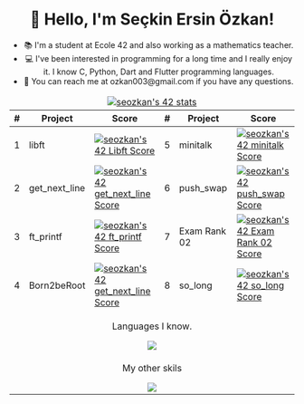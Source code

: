 <!DOCTYPE html>
<html>
  <head>
    <meta charset="UTF-8">
  </head>
  <body>
    <h1 align="center">👋 Hello, I'm Seçkin Ersin Özkan!</h1>
    <ul align="center">
      <li>📚 I'm a student at Ecole 42 and also working as a mathematics teacher.</li>
      <li>💻 I've been interested in programming for a long time and I really enjoy it. I know C, Python, Dart and Flutter programming languages.</li>
      <li>📧 You can reach me at ozkan003@gmail.com if you have any questions.</li>
    </ul>
    <table align="center">
  <thead>
       <tr>
      <td colspan="8" align="center">
  <a href="https://github.com/JaeSeoKim/badge42">
    <img src="https://badge42.vercel.app/api/v2/clf2uadqu00060fmq2i6ekgo4/stats?cursusId=21&coalitionId=232" alt="seozkan's 42 stats" />
  </a>
</td>
    </tr>
    <tr>
      <th>#</th>
      <th>Project</th>
      <th>Score</th>
       <th>#</th>
      <th>Project</th>
      <th>Score</th>
    </tr>
  </thead>
  <tbody>
    <tr>
      <td>1</td>
      <td>libft</td>
      <td><a href="https://github.com/JaeSeoKim/badge42"><img src="https://badge42.vercel.app/api/v2/clf2uadqu00060fmq2i6ekgo4/project/2905654" alt="seozkan's 42 Libft Score" /></a></td>
       <td>5</td>
      <td>minitalk</td>
      <td><a href="https://github.com/JaeSeoKim/badge42"><img src="https://badge42.vercel.app/api/v2/clf2uadqu00060fmq2i6ekgo4/project/2927976" alt="seozkan's 42 minitalk Score" /></a></td>
    </tr>
    <tr>
      <td>2</td>
      <td>get_next_line</td>
      <td><a href="https://github.com/JaeSeoKim/badge42"><img src="https://badge42.vercel.app/api/v2/clf2uadqu00060fmq2i6ekgo4/project/2917131" alt="seozkan's 42 get_next_line Score" /></a></td>
      <td>6</td>
      <td>push_swap</td>
      <td><a href="https://github.com/JaeSeoKim/badge42"><img src="https://badge42.vercel.app/api/v2/clf2uadqu00060fmq2i6ekgo4/project/2934334" alt="seozkan's 42 push_swap Score" /></a></td>
    </tr>
    <tr>
      <td>3</td>
      <td>ft_printf</td>
      <td><a href="https://github.com/JaeSeoKim/badge42"><img src="https://badge42.vercel.app/api/v2/clf2uadqu00060fmq2i6ekgo4/project/2917724" alt="seozkan's 42 ft_printf Score" /></a></td>
      <td>7</td>
      <td>Exam Rank 02</td>
      <td><a href="https://github.com/JaeSeoKim/badge42"><img src="https://badge42.vercel.app/api/v2/clf2uadqu00060fmq2i6ekgo4/project/2992124" alt="seozkan's 42 Exam Rank 02 Score" /></a></td>
    </tr>
    <tr>
      <td>4</td>
      <td>Born2beRoot</td>
      <td><a href="https://github.com/JaeSeoKim/badge42"><img src="https://badge42.vercel.app/api/v2/clf2uadqu00060fmq2i6ekgo4/project/2917131" alt="seozkan's 42 get_next_line Score" /></a></td>
      <td>8</td>
      <td>so_long</td>
      <td><a href="https://github.com/JaeSeoKim/badge42"><img src="https://badge42.vercel.app/api/v2/clf2uadqu00060fmq2i6ekgo4/project/3019996" alt="seozkan's 42 so_long Score" /></a></td>
    </tr>
    <tr>
    <td colspan="6" align="center">
      <p>Languages I know.</p>
       <a href="https://skillicons.dev">
    <img src="https://skillicons.dev/icons?i=py,dart,flutter,c" />
  </a> 
     </td>
    </tr>
        <tr>
    <td colspan="6" align="center">
      <p>My other skils</p>
       <a href="https://skillicons.dev">
    <img src="https://skillicons.dev/icons?i=bootstrap,css,html,django,flask,docker,firebase,ai,linux,sqlite" />
  </a> 
     </td>
    </tr>
  </tbody>
</table>
  </body>
</html>
